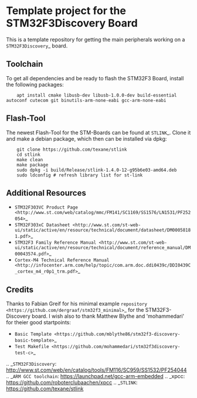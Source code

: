 # Template project for the STM32F3Discovery Board

This is a template repository for getting the main peripherals working on a `STM32F3Discovery`_ board.

## Toolchain

To get all dependencies and be ready to flash the STM32F3 Board, install the following packages:

        apt install cmake libusb-dev libusb-1.0.0-dev build-essential autoconf cutecom git binutils-arm-none-eabi gcc-arm-none-eabi

## Flash-Tool

The newest Flash-Tool for the STM-Boards can be found at `STLINK`_. Clone it and make a debian package, which then can be installed via dpkg:

        git clone https://github.com/texane/stlink  
        cd stlink  
        make clean  
        make package  
        sudo dpkg -i build/Release/stlink-1.4.0-12-g95b6e03-amd64.deb  
        sudo ldconfig # refresh library list for st-link  

## Additional Resources

- `STM32F303VC Product Page <http://www.st.com/web/catalog/mmc/FM141/SC1169/SS1576/LN1531/PF252054>`_
- `STM32F303xC Datasheet <http://www.st.com/st-web-ui/static/active/en/resource/technical/document/datasheet/DM00058181.pdf>`_
- `STM32F3 Family Reference Manual <http://www.st.com/st-web-ui/static/active/en/resource/technical/document/reference_manual/DM00043574.pdf>`_
- `Cortex-M4 Technical Reference Manual <http://infocenter.arm.com/help/topic/com.arm.doc.ddi0439c/DDI0439C_cortex_m4_r0p1_trm.pdf>`_

## Credits

Thanks to Fabian Greif for his minimal example `repository <https://github.com/dergraaf/stm32f3_minimal>`_ for the STM32F3-Discovery board.
I wish also to thank Matthew Blythe and 'mohammedari' for theier good startpoints:
- `Basic Template <https://github.com/mblythe86/stm32f3-discovery-basic-template>`_
- `Test Makefile <https://github.com/mohammedari/stm32f3discovery-test-c>`_


.. _`STM32F3Discovery`: http://www.st.com/web/en/catalog/tools/FM116/SC959/SS1532/PF254044
.. _`ARM GCC toolchain`: https://launchpad.net/gcc-arm-embedded
.. _xpcc: https://github.com/roboterclubaachen/xpcc
.. _`STLINK`: https://github.com/texane/stlink
